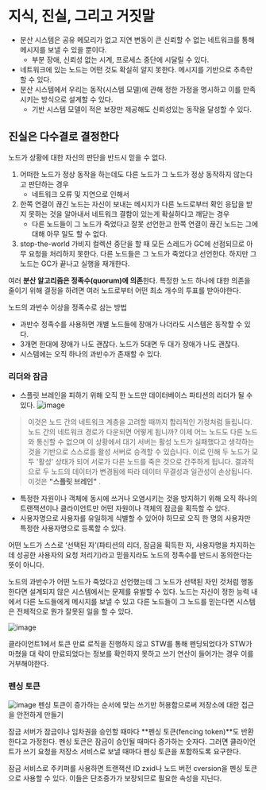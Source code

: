 # 지식, 진실, 그리고 거짓말

- 분산 시스템은 공유 메모리가 없고 지연 변동이 큰 신뢰할 수 없는 네트워크를 통해 메시지를 보낼 수 있을 뿐이다.
    - 부분 장애, 신뢰성 없는 시계, 프로세스 중단에 시달릴 수 있다.
- 네트워크에 있는 노드는 어떤 것도 확실히 알지 못한다. 메시지를 기반으로 추측만 할 수 있다.
- 분산 시스템에서 우리는 동작(시스템 모델)에 관해 정한 가정을 명시하고 이를 만족시키는 방식으로 설계할 수 있다.
    - 기반 시스템 모델이 적은 보장만 제공해도 신뢰성있는 동작을 달성할 수 있다.

## 진실은 다수결로 결정한다

노드가 상황에 대한 자신의 판단을 반드시 믿을 수 없다.

1. 어떠한 노드가 정상 동작을 하는데도 다른 노드가 그 노드가 정상 동작하지 않는다고 판단하는 경우
    - 네트워크 오류 및 지연으로 인해서
2. 한쪽 연결이 끊긴 노드는 자신이 보내는 메시지가 다른 노드로부터 확인 응답을 받지 못하는 것을 알아내서 네트워크 결함이 있는게 확실하다고 깨닫는 경우
    - 다른 노드들이 그 노드가 죽었다고 잘못 선언한고 한쪽 연결이 끊긴 노드는 그에 대해 아무 일도 할 수 없다.
3. stop-the-world 가비지 컬렉션 중단을 할 때 모든 스레드가 GC에 선점되므로 아무 요청을 처리하지 못한다. 다른 노드들은 그 노드가 죽었다고 선언한다. 하지만 그 노드는 GC가 끝나고 실행을 재개한다.

여러 **분산 알고리즘은 정족수(quorum)에 의존**한다. 특정한 노드 하나에 대한 의존을 줄이기 위해 결정을 하려면 여러 노드로부터 어떤 최소 개수의 투표를 받아야한다.

노드의 과반수 이상을 정족수로 삼는 방법

- 과반수 정족수를 사용하면 개별 노드들에 장애가 나더라도 시스템은 동작할 수 있다.
- 3개면 한대에 장애가 나도 괜찮다. 노드가 5대면 두 대가 장애가 나도 괜찮다.
- 시스템에는 오직 하나의 과반수가 존재할 수 있다.

### 리더와 잠금
- 스플릿 브레인을 피하기 위해 오직 한 노드만 데이터베이스 파티션의 리더가 될 수 있다.
![image](https://github.com/eastperson/23-11-DesigningDataIntensiveApplications/assets/66561524/93cc8930-8b70-4423-8cf5-f374461d8af8)
> 이것은 노드 간의 네트워크 계층을 고려할 때까지 합리적인 가정처럼 들립니다. 노드 간의 네트워크 경로가 다운되면 어떻게 됩니까?
> 이제 어느 노드도 다른 노드와 통신할 수 없으며 이 상황에서 대기 서버는 활성 노드가 실패했다고 생각하는 것을 기반으로 스스로를 활성 서버로 승격할 수 있습니다. 이로 인해 두 노드가 모두 '활성' 상태가 되어 서로가 다른 노드를 죽은 것으로 간주하게 됩니다. 결과적으로 두 노드의 데이터가 변경됨에 따라 데이터 무결성과 일관성이 손상됩니다. 이것은 **"스플릿 브레인"** .



- 특정한 자원이나 객체에 동시에 쓰거나 오염시키는 것을 방지하기 위해 오직 하나의 트랜잭션이나 클라이언트만 어떤 자원이나 객체의 잠금을 획득할 수 있다.
- 사용자명으로 사용자를 유일하게 식별할 수 있어야 하므로 오직 한 명의 사용자만 특정한 사용자명으로 등록할 수 있다.

어떤 노드가 스스로 ‘선택된 자’(파티션의 리더, 잠금을 획득한 자, 사용자명을 차지하는 데 성공한 사용자의 요청 처리기)라고 믿을지라도 노드의 정족수를 반드시 동의한다는 뜻이 아니다.

노드의 과반수가 어떤 노드가 죽었다고 선언했는데 그 노드가 선택된 자인 것처럼 행동한다면 설계되지 않은 시스템에서는 문제를 유발할 수 있다. 노드는 자신이 정한 능력 내에서 다른 노드들에게 메시지를 보낼 수 있고 다른 노드들이 그 노드를 믿는다면 시스템은 전체적으로 뭔가 잘못된 일을 할 수 있다.

![image](https://github.com/eastperson/23-11-DesigningDataIntensiveApplications/assets/66561524/21bc7912-2b25-414e-b445-972efc59ab06)

클라이언트1에서 토큰 만료 로직을 진행하지 않고 STW를 통해 펜딩되었다가 STW가 마쳤을 대 락이 만료되었다는 정보를 확인하지 못하고 쓰기 연산이 들어가는 경우 이를 거부해야한다.

### 펜싱 토큰

![image](https://github.com/eastperson/23-11-DesigningDataIntensiveApplications/assets/66561524/75e56deb-14e3-46fd-9c38-ba20c6f37c8f)
펜싱 토큰이 증가하는 순서에 맞는 쓰기만 허용함으로써 저장소에 대한 접근을 안전하게 만들기

잠금 서버가 잠금이나 임차권을 승인할 때마다 **펜싱 토큰(fencing token)**도 반환한다고 가정한다. 펜싱 토큰은 잠금이 승인될 때마다 증가하는 숫자다. 그러면 클라이언트가 쓰기 요청을 저장소 서비스로 보낼 때마다 펜싱 토큰을 포함하도록 요구한다.

잠금 서비스로 주키퍼를 사용하면 트랜잭션 ID zxid나 노드 버전 cversion을 펜싱 토큰으로 사용할 수 있다. 이들은 단조증가가 보장되므로 필요한 속성을 지닌다.


